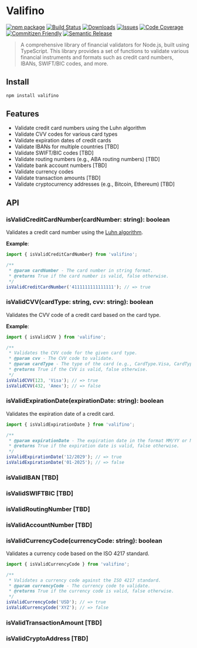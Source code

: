 # Valifino

[![npm package][npm-img]][npm-url]
[![Build Status][build-img]][build-url]
[![Downloads][downloads-img]][downloads-url]
[![Issues][issues-img]][issues-url]
[![Code Coverage][codecov-img]][codecov-url]
[![Commitizen Friendly][commitizen-img]][commitizen-url]
[![Semantic Release][semantic-release-img]][semantic-release-url]

> A comprehensive library of financial validators for Node.js, built using TypeScript. This library provides a set of functions to validate various financial instruments and formats such as credit card numbers, IBANs, SWIFT/BIC codes, and more.


## Install

```bash
npm install valifino
```

## Features

- Validate credit card numbers using the Luhn algorithm
- Validate CVV codes for various card types
- Validate expiration dates of credit cards
- Validate IBANs for multiple countries [TBD]
- Validate SWIFT/BIC codes [TBD]
- Validate routing numbers (e.g., ABA routing numbers) [TBD]
- Validate bank account numbers [TBD]
- Validate currency codes
- Validate transaction amounts [TBD]
- Validate cryptocurrency addresses (e.g., Bitcoin, Ethereum) [TBD]

## API

### isValidCreditCardNumber(cardNumber: string): boolean

Validates a credit card number using the [Luhn algorithm](https://en.wikipedia.org/wiki/Luhn_algorithm).

**Example**:
```ts
import { isValidCreditCardNumber} from 'valifino';

/**
 * @param cardNumber - The card number in string format.
 * @returns True if the card number is valid, false otherwise.
 */
isValidCreditCardNumber('4111111111111111'); // => true
```

### isValidCVV(cardType: string, cvv: string): boolean

Validates the CVV code of a credit card based on the card type.

**Example**:
```ts
import { isValidCVV } from 'valifino';

/**
 * Validates the CVV code for the given card type.
 * @param cvv - The CVV code to validate.
 * @param cardType - The type of the card (e.g., CardType.Visa, CardType.MasterCard).
 * @returns True if the CVV is valid, false otherwise.
 */
isValidCVV(123, 'Visa'); // => true
isValidCVV(432, 'Amex'); // => false
```

### isValidExpirationDate(expirationDate: string): boolean

Validates the expiration date of a credit card.

```ts
import { isValidExpirationDate } from 'valifino';

/**
 * @param expirationDate - The expiration date in the format MM/YY or MM/YYYY.
 * @returns True if the expiration date is valid, false otherwise.
 */
isValidExpirationDate('12/2029'); // => true
isValidExpirationDate('01-2025'); // => false
```

### isValidIBAN [TBD]
### isValidSWIFTBIC [TBD]
### isValidRoutingNumber [TBD]
### isValidAccountNumber [TBD]
### isValidCurrencyCode(currencyCode: string): boolean

Validates a currency code based on the ISO 4217 standard.

```ts
import { isValidCurrencyCode } from 'valifino';

/**
 * Validates a currency code against the ISO 4217 standard.
 * @param currencyCode - The currency code to validate.
 * @returns True if the currency code is valid, false otherwise.
 */
isValidCurrencyCode('USD'); // => true
isValidCurrencyCode('XYZ'); // => false
```

### isValidTransactionAmount [TBD]
### isValidCryptoAddress [TBD]

[build-img]:https://github.com/aboutml/valifino/actions/workflows/release.yml/badge.svg
[build-url]:https://github.com/aboutml/valifino/actions/workflows/release.yml
[downloads-img]:https://img.shields.io/npm/dt/valifino
[downloads-url]:https://www.npmtrends.com/valifino
[npm-img]:https://img.shields.io/npm/v/valifino
[npm-url]:https://www.npmjs.com/package/valifino
[issues-img]:https://img.shields.io/github/issues/aboutml/valifino
[issues-url]:https://github.com/aboutml/valifino/issues
[codecov-img]:https://codecov.io/gh/aboutml/valifino/branch/main/graph/badge.svg
[codecov-url]:https://codecov.io/gh/aboutml/valifino
[semantic-release-img]:https://img.shields.io/badge/%20%20%F0%9F%93%A6%F0%9F%9A%80-semantic--release-e10079.svg
[semantic-release-url]:https://github.com/semantic-release/semantic-release
[commitizen-img]:https://img.shields.io/badge/commitizen-friendly-brightgreen.svg
[commitizen-url]:http://commitizen.github.io/cz-cli/
